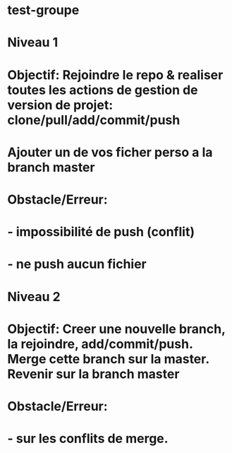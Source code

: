 # test-groupe

# Niveau 1
# Objectif: Rejoindre le repo & realiser toutes les actions de gestion de version de projet: clone/pull/add/commit/push
# Ajouter un de vos ficher perso a la branch master

# Obstacle/Erreur:
# - impossibilité de push (conflit)
# - ne push aucun fichier

# Niveau 2
# Objectif: Creer une nouvelle branch, la rejoindre, add/commit/push. Merge cette branch sur la master. Revenir sur la branch master

# Obstacle/Erreur:
# - sur les conflits de merge.